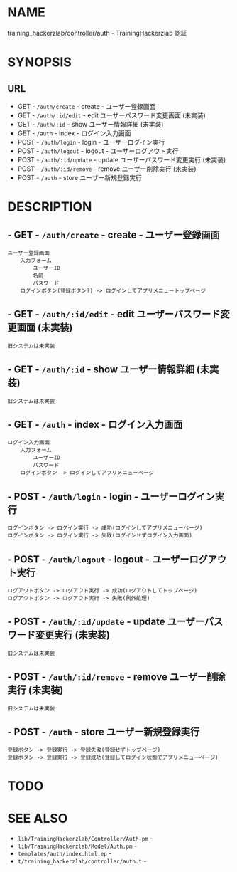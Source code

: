 # NAME

training_hackerzlab/controller/auth - TrainingHackerzlab 認証

# SYNOPSIS

## URL

- GET - `/auth/create` - create - ユーザー登録画面
- GET - `/auth/:id/edit` - edit ユーザーパスワード変更画面 (未実装)
- GET - `/auth/:id` - show ユーザー情報詳細 (未実装)
- GET - `/auth` - index - ログイン入力画面
- POST - `/auth/login` - login - ユーザーログイン実行
- POST - `/auth/logout` - logout - ユーザーログアウト実行
- POST - `/auth/:id/update` - update ユーザーパスワード変更実行 (未実装)
- POST - `/auth/:id/remove` - remove ユーザー削除実行 (未実装)
- POST - `/auth` - store ユーザー新規登録実行

# DESCRIPTION

## - GET - `/auth/create` - create - ユーザー登録画面

```
ユーザー登録画面
    入力フォーム
        ユーザーID
        名前
        パスワード
    ログインボタン(登録ボタン?) -> ログインしてアプリメニュートップページ
```

## - GET - `/auth/:id/edit` - edit ユーザーパスワード変更画面 (未実装)

```
旧システムは未実装
```

## - GET - `/auth/:id` - show ユーザー情報詳細 (未実装)

```
旧システムは未実装
```

## - GET - `/auth` - index - ログイン入力画面

```
ログイン入力画面
    入力フォーム
        ユーザーID
        パスワード
    ログインボタン -> ログインしてアプリメニューページ
```

## - POST - `/auth/login` - login - ユーザーログイン実行

```
ログインボタン -> ログイン実行 -> 成功(ログインしてアプリメニューページ)
ログインボタン -> ログイン実行 -> 失敗(ログインせずログイン入力画面)
```

## - POST - `/auth/logout` - logout - ユーザーログアウト実行

```
ログアウトボタン -> ログアウト実行 -> 成功(ログアウトしてトップページ)
ログアウトボタン -> ログアウト実行 -> 失敗(例外処理)
```

## - POST - `/auth/:id/update` - update ユーザーパスワード変更実行 (未実装)

```
旧システムは未実装
```

## - POST - `/auth/:id/remove` - remove ユーザー削除実行 (未実装)

```
旧システムは未実装
```

## - POST - `/auth` - store ユーザー新規登録実行

```
登録ボタン -> 登録実行 -> 登録失敗(登録せずトップページ)
登録ボタン -> 登録実行 -> 登録成功(登録してログイン状態でアプリメニューページ)
```

# TODO

# SEE ALSO

- `lib/TrainingHackerzlab/Controller/Auth.pm` -
- `lib/TrainingHackerzlab/Model/Auth.pm` -
- `templates/auth/index.html.ep` -
- `t/training_hackerzlab/controller/auth.t` -
